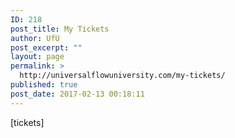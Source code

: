 ```yaml
---
ID: 218
post_title: My Tickets
author: UfU
post_excerpt: ""
layout: page
permalink: >
  http://universalflowuniversity.com/my-tickets/
published: true
post_date: 2017-02-13 00:18:11
---
```

[tickets]
